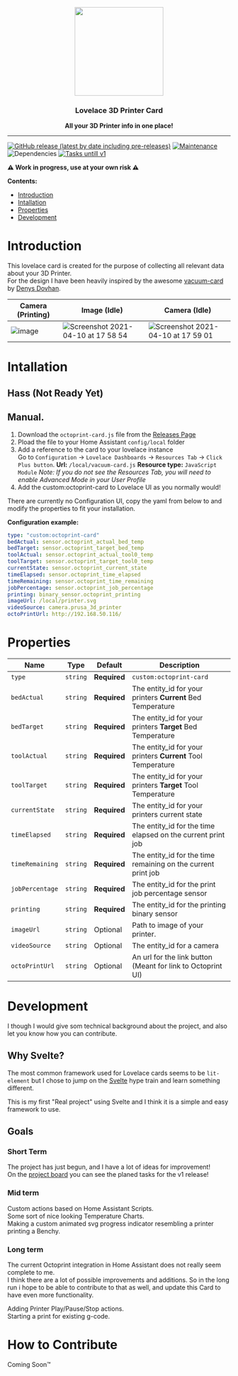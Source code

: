 <p align="center">
  <img height=200 src="https://user-images.githubusercontent.com/8472619/114278237-1320f700-9a2f-11eb-80d9-ac86238cccd5.png"/>
</p>

<h3 align="center">Lovelace 3D Printer Card</h2>
<p align="center">
  <strong align="center">All your 3D Printer info in one place!</strong>
</p>

---

[![GitHub release (latest by date including pre-releases)](https://img.shields.io/github/v/release/kasperlaursen/octoprint-card?include_prereleases)](https://GitHub.com/kasperlaursen/octoprint-card/releases/)
[![Maintenance](https://img.shields.io/badge/Maintained%3F-yes-green.svg)](https://GitHub.com/kasperlaursen/octoprint-card/graphs/commit-activity)
![Dependencies](https://img.shields.io/david/kasperlaursen/octoprint-card.svg)
[![Tasks untill v1](https://img.shields.io/github/issues-search/kasperlaursen/octoprint-card?label=Task%20before%20v1%20release&query=is%3Aopen%20is%3Aissue%20project%3Akasperlaursen%2Foctoprint-card%2F1)](https://github.com/kasperlaursen/octoprint-card/projects/1)

**⚠️ Work in progress, use at your own risk ⚠️**

**Contents:**

- [Introduction](#Introduction)
- [Intallation](#Intallation)
- [Properties](#Properties)
- [Development](#Development)

# Introduction

This lovelace card is created for the purpose of collecting all relevant data about your 3D Printer.  
For the design I have been heavily inspired by the awesome [vacuum-card](https://github.com/denysdovhan/vacuum-card) by [Denys Dovhan](https://github.com/denysdovhan).

| Camera (Printing)                                                                                              | Image (Idle)                                                                                                                               | Camera (Idle)                                                                                                                              |
| -------------------------------------------------------------------------------------------------------------- | ------------------------------------------------------------------------------------------------------------------------------------------ | ------------------------------------------------------------------------------------------------------------------------------------------ |
| ![image](https://user-images.githubusercontent.com/8472619/114276747-50ce5180-9a28-11eb-99d5-2f921a8aba67.png) | ![Screenshot 2021-04-10 at 17 58 54](https://user-images.githubusercontent.com/8472619/114276753-5deb4080-9a28-11eb-8ee9-3ce6b31cec29.png) | ![Screenshot 2021-04-10 at 17 59 01](https://user-images.githubusercontent.com/8472619/114276763-66437b80-9a28-11eb-9cc6-1585f46b1cc5.png) |

# Intallation

## Hass (Not Ready Yet)

## Manual.

1. Download the `octoprint-card.js` file from the [Releases Page](https://github.com/kasperlaursen/octoprint-card/releases)
2. Pload the file to your Home Assistant `config/local` folder
3. Add a reference to the card to your lovelace instance  
   Go to `Configuration` → `Lovelace Dashboards` → `Resources Tab` → `Click Plus button`.
   **Url:** `/local/vacuum-card.js`
   **Resource type:** `JavaScript Module`
   _Note: If you do not see the Resources Tab, you will need to enable Advanced Mode in your User Profile_
4. Add the custom:octoprint-card to Lovelace UI as you normally would!

There are currently no Configuration UI, copy the yaml from below to and modify the properties to fit your installation.

**Configuration example:**

```yaml
type: "custom:octoprint-card"
bedActual: sensor.octoprint_actual_bed_temp
bedTarget: sensor.octoprint_target_bed_temp
toolActual: sensor.octoprint_actual_tool0_temp
toolTarget: sensor.octoprint_target_tool0_temp
currentState: sensor.octoprint_current_state
timeElapsed: sensor.octoprint_time_elapsed
timeRemaining: sensor.octoprint_time_remaining
jobPercentage: sensor.octoprint_job_percentage
printing: binary_sensor.octoprint_printing
imageUrl: /local/printer.svg
videoSource: camera.prusa_3d_printer
octoPrintUrl: http://192.168.50.116/
```

# Properties

| Name            |   Type   | Default      | Description                                                   |
| --------------- | :------: | ------------ | ------------------------------------------------------------- |
| `type`          | `string` | **Required** | `custom:octoprint-card`                                       |
| `bedActual`     | `string` | **Required** | The entity_id for your printers **Current** Bed Temperature   |
| `bedTarget`     | `string` | **Required** | The entity_id for your printers **Target** Bed Temperature    |
| `toolActual`    | `string` | **Required** | The entity_id for your printers **Current** Tool Temperature  |
| `toolTarget`    | `string` | **Required** | The entity_id for your printers **Target** Tool Temperature   |
| `currentState`  | `string` | **Required** | The entity_id for your printers current state                 |
| `timeElapsed`   | `string` | **Required** | The entity_id for the time elapsed on the current print job   |
| `timeRemaining` | `string` | **Required** | The entity_id for the time remaining on the current print job |
| `jobPercentage` | `string` | **Required** | The entity_id for the print job percentage sensor             |
| `printing`      | `string` | **Required** | The entity_id for the printing binary sensor                  |
| `imageUrl`      | `string` | Optional     | Path to image of your printer.                                |
| `videoSource`   | `string` | Optional     | The entity_id for a camera                                    |
| `octoPrintUrl`  | `string` | Optional     | An url for the link button (Meant for link to Octoprint UI)   |

# Development

I though I would give som technical background about the project, and also let you know how you can contribute.

## Why Svelte?

The most common framework used for Lovelace cards seems to be `lit-element` but I chose to jump on the [Svelte](https://svelte.dev) hype train and learn something different.

This is my first "Real project" using Svelte and I think it is a simple and easy framework to use.

## Goals

### Short Term

The project has just begun, and I have a lot of ideas for improvement!  
On the [project board](https://github.com/kasperlaursen/octoprint-card/projects/1) you can see the planed tasks for the v1 release!

### Mid term

Custom actions based on Home Assistant Scripts.  
Some sort of nice looking Temperature Charts.  
Making a custom animated svg progress indicator resembling a printer printing a Benchy.

### Long term

The current Octoprint integration in Home Assistant does not really seem complete to me.  
I think there are a lot of possible improvements and additions. So in the long run i hope to be able to contribute to that as well, and update this Card to have even more functionality.

Adding Printer Play/Pause/Stop actions.  
Starting a print for existing g-code.

# How to Contribute

Coming Soon™
